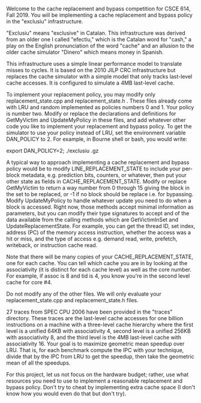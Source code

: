 Welcome to the cache replacement and bypass competition for CSCE 614, Fall
2019. You will be implementing a cache replacement and bypass policy in the
"exclusiu" infrastructure.

"Exclusiu" means "exclusive" in Catalan. This infrastructure was derived
from an older one I called "efectiu," which is the Catalan word for "cash,"
a play on the English pronunciation of the word "cache" and an allusion
to the older cache simulator "Dinero" which means money in Spanish.

This infrastructure uses a simple linear performance model to translate
misses to cycles. It is based on the 2010 JILP CRC infrastructure but
replaces the cache simulator with a simple model that only tracks last-level
cache accesses. It is configured to simulate a 4MB last-level cache.

To implement your replacement policy, you may modify only
replacement_state.cpp and replacement_state.h . These files already come
with LRU and random implemented as policies numbers 0 and 1. Your policy
is number two. Modify or replace the declarations and definitions for
GetMyVictim and UpdateMyPolicy in these files, and add whatever other
code you like to implement your replacement and bypass policy. To get the
simulator to use your policy instead of LRU, set the environment variable
DAN_POLICY to 2. For example, in Bourne shell or bash, you would write:

export DAN_POLICY=2; ./exclusiu <trace-file-name>.gz

A typical way to approach implementing a cache replacement and bypass policy
would be to modify LINE_REPLACEMENT_STATE to include your per-block metadata,
e.g. prediction bits, counters, or whatever, then put your other state as
fields in CACHE_REPLACEMENT_STATE. Modify or replace GetMyVictim to return
a way number from 0 through 15 giving the block in the set to be replaced,
or -1 if no block should be replace i.e. for bypassing. Modify UpdateMyPolicy
to handle whatever update you need to do when a block is accessed. Right now,
those methods accept minimal information as parameters, but you can modify
their type signatures to accept and of the data available from the calling
methods which are GetVictimInSet and UpdateReplacementState. For example,
you can get the thread ID, set index, address (PC) of the memory access
instruction, whether the access was a hit or miss, and the type of access
e.g. demand read, write, prefetch, writeback, or instruction cache read.

Note that there will be many copies of your CACHE_REPLACEMENT_STATE, one
for each cache.  You can tell which cache you are in by looking at the
associativity (it is distinct for each cache level) as well as the core
number. For example, if assoc is 8 and tid is 4, you know you're in the
second level cache for core #4.

Do not modify any of the other files. We will only evaluate your
replacement_state.cpp and replacement_state.h files.

27 traces from SPEC CPU 2006 have been provided in the "traces"
directory. These traces are the last-level cache accesses for one billion
instructions on a machine with a three-level cache hierarchy where the first
level is a unified 64KB with associativity 4, second level is a unified
256KB with associativity 8, and the third level is the 4MB last-level cache
with associativity 16. Your goal is to maximize geometric mean speedup
over LRU. That is, for each benchmark compute the IPC with your technique,
divide that by the IPC from LRU to get the speedup, then take the geometric
mean of all the speedups.

For this project, let us not focus on the hardware budget; rather, use
what resources you need to use to implement a reasonable replacement
and bypass policy. Don't try to cheat by implementing extra cache space
(I don't know how you would even do that but don't try).
